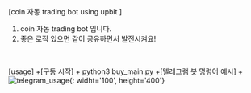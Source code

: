 [coin 자동 trading bot using upbit ]
1. coin 자동 trading bot 입니다. 
2. 좋은 로직 있으면 같이 공유하면서 발전시켜요!
<br/>


[usage]
  +[구동 시작] 
    + python3 buy_main.py
  +[텔레그램 봇 명령어 예시]
    + ![telegram_usage](https://user-images.githubusercontent.com/80157109/111898746-3fb6a400-8a6b-11eb-9170-c648fc669223.jpeg){: widht='100', height='400'}

  
  
  
